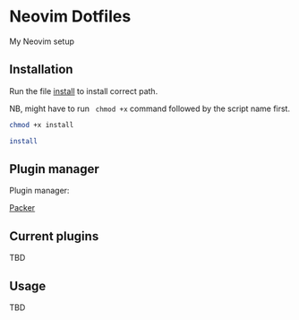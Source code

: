 # Neovim Dotfiles

My Neovim setup

## Installation

Run the file [install](https://github.com/mitss1/Dotfiles/blob/master/install) to install correct path.

NB, might have to run ` chmod +x` command followed by the script name first.

```bash
chmod +x install
```

```bash
install
```

## Plugin manager

Plugin manager:

[Packer](https://github.com/wbthomason/packer.nvim)

## Current plugins

TBD

## Usage

TBD
